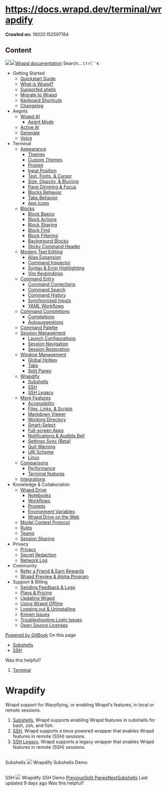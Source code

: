 # https://docs.wrapd.dev/terminal/wrapdify

**Crawled on:** 16020.152597184

## Content

[![](https://docs.wrapd.dev/~gitbook/image?url=https%3A%2F%2F2669883504-files.gitbook.io%2F%7E%2Ffiles%2Fv0%2Fb%2Fgitbook-x-prod.appspot.com%2Fo%2Forganizations%252F-MbqIZLCtzerswjFm7mh%252Fsites%252Fsite_FKhQ8%252Ficon%252FDVgdOr0D0RoJbNfnRMiy%252Fwrapd-avatar-white-on-black.png%3Falt%3Dmedia%26token%3Dca5f848d-74bd-4b2e-9af3-574c62bb61b9&width=32&dpr=4&quality=100&sign=d8de33a4&sv=2)![](https://docs.wrapd.dev/~gitbook/image?url=https%3A%2F%2F2669883504-files.gitbook.io%2F%7E%2Ffiles%2Fv0%2Fb%2Fgitbook-x-prod.appspot.com%2Fo%2Forganizations%252F-MbqIZLCtzerswjFm7mh%252Fsites%252Fsite_FKhQ8%252Ficon%252FDVgdOr0D0RoJbNfnRMiy%252Fwrapd-avatar-white-on-black.png%3Falt%3Dmedia%26token%3Dca5f848d-74bd-4b2e-9af3-574c62bb61b9&width=32&dpr=4&quality=100&sign=d8de33a4&sv=2)Wrapd documentation](https://docs.wrapd.dev)
Search...
`Ctrl``K`
  * Getting Started
    * [Quickstart Guide](https://docs.wrapd.dev/)
    * [What is Wrapd?](https://docs.wrapd.dev/getting-started/what-is-wrapd)
    * [Supported shells](https://docs.wrapd.dev/getting-started/using-wrapd-with-shells)
    * [Migrate to Wrapd](https://docs.wrapd.dev/getting-started/migrate-to-wrapd)
    * [Keyboard Shortcuts](https://docs.wrapd.dev/getting-started/keyboard-shortcuts)
    * [Changelog](https://docs.wrapd.dev/getting-started/changelog)
  * Aegnts
    * [Wrapd AI](https://docs.wrapd.dev/aegnts/wrapd-ai)
      * [Aegnt Mode](https://docs.wrapd.dev/aegnts/wrapd-ai/aegnt-mode)
    * [Active AI](https://docs.wrapd.dev/aegnts/active-ai)
    * [Generate](https://docs.wrapd.dev/aegnts/generate)
    * [Voice](https://docs.wrapd.dev/aegnts/voice)
  * Terminal
    * [Appearance](https://docs.wrapd.dev/terminal/appearance)
      * [Themes](https://docs.wrapd.dev/terminal/appearance/themes)
      * [Custom Themes](https://docs.wrapd.dev/terminal/appearance/custom-themes)
      * [Prompt](https://docs.wrapd.dev/terminal/appearance/prompt)
      * [Input Position](https://docs.wrapd.dev/terminal/appearance/input-position)
      * [Text, Fonts, & Cursor](https://docs.wrapd.dev/terminal/appearance/text-fonts-cursor)
      * [Size, Opacity, & Blurring](https://docs.wrapd.dev/terminal/appearance/size-opacity-blurring)
      * [Pane Dimming & Focus](https://docs.wrapd.dev/terminal/appearance/pane-dimming)
      * [Blocks Behavior](https://docs.wrapd.dev/terminal/appearance/blocks-behavior)
      * [Tabs Behavior](https://docs.wrapd.dev/terminal/appearance/tabs-behavior)
      * [App Icons](https://docs.wrapd.dev/terminal/appearance/app-icons)
    * [Blocks](https://docs.wrapd.dev/terminal/blocks)
      * [Block Basics](https://docs.wrapd.dev/terminal/blocks/block-basics)
      * [Block Actions](https://docs.wrapd.dev/terminal/blocks/block-actions)
      * [Block Sharing](https://docs.wrapd.dev/terminal/blocks/block-sharing)
      * [Block Find](https://docs.wrapd.dev/terminal/blocks/find)
      * [Block Filtering](https://docs.wrapd.dev/terminal/blocks/block-filtering)
      * [Background Blocks](https://docs.wrapd.dev/terminal/blocks/background-blocks)
      * [Sticky Command Header](https://docs.wrapd.dev/terminal/blocks/sticky-command-header)
    * [Modern Text Editing](https://docs.wrapd.dev/terminal/editor)
      * [Alias Expansion](https://docs.wrapd.dev/terminal/editor/alias-expansion)
      * [Command Inspector](https://docs.wrapd.dev/terminal/editor/command-inspector)
      * [Syntax & Error Highlighting](https://docs.wrapd.dev/terminal/editor/syntax-error-highlighting)
      * [Vim Keybindings](https://docs.wrapd.dev/terminal/editor/vim)
    * [Command Entry](https://docs.wrapd.dev/terminal/entry)
      * [Command Corrections](https://docs.wrapd.dev/terminal/entry/command-corrections)
      * [Command Search](https://docs.wrapd.dev/terminal/entry/command-search)
      * [Command History](https://docs.wrapd.dev/terminal/entry/command-history)
      * [Synchronized Inputs](https://docs.wrapd.dev/terminal/entry/synchronized-inputs)
      * [YAML Workflows](https://docs.wrapd.dev/terminal/entry/yaml-workflows)
    * [Command Completions](https://docs.wrapd.dev/terminal/command-completions)
      * [Completions](https://docs.wrapd.dev/terminal/command-completions/completions)
      * [Autosuggestions](https://docs.wrapd.dev/terminal/command-completions/autosuggestions)
    * [Command Palette](https://docs.wrapd.dev/terminal/command-palette)
    * [Session Management](https://docs.wrapd.dev/terminal/sessions)
      * [Launch Configurations](https://docs.wrapd.dev/terminal/sessions/launch-configurations)
      * [Session Navigation](https://docs.wrapd.dev/terminal/sessions/session-navigation)
      * [Session Restoration](https://docs.wrapd.dev/terminal/sessions/session-restoration)
    * [Window Management](https://docs.wrapd.dev/terminal/windows)
      * [Global Hotkey](https://docs.wrapd.dev/terminal/windows/global-hotkey)
      * [Tabs](https://docs.wrapd.dev/terminal/windows/tabs)
      * [Split Panes](https://docs.wrapd.dev/terminal/windows/split-panes)
    * [Wrapdify](https://docs.wrapd.dev/terminal/wrapdify)
      * [Subshells](https://docs.wrapd.dev/terminal/wrapdify/subshells)
      * [SSH](https://docs.wrapd.dev/terminal/wrapdify/ssh)
      * [SSH Legacy](https://docs.wrapd.dev/terminal/wrapdify/ssh-legacy)
    * [More Features](https://docs.wrapd.dev/terminal/more-features)
      * [Accessibility](https://docs.wrapd.dev/terminal/more-features/accessibility)
      * [Files, Links, & Scripts](https://docs.wrapd.dev/terminal/more-features/files-and-links)
      * [Markdown Viewer](https://docs.wrapd.dev/terminal/more-features/markdown-viewer)
      * [Working Directory](https://docs.wrapd.dev/terminal/more-features/working-directory)
      * [Smart-Select](https://docs.wrapd.dev/terminal/more-features/smart-select)
      * [Full-screen Apps](https://docs.wrapd.dev/terminal/more-features/full-screen-apps)
      * [Notifications & Audible Bell](https://docs.wrapd.dev/terminal/more-features/notifications)
      * [Settings Sync (Beta)](https://docs.wrapd.dev/terminal/more-features/settings-sync)
      * [Quit Warning](https://docs.wrapd.dev/terminal/more-features/quit-warning)
      * [URI Scheme](https://docs.wrapd.dev/terminal/more-features/uri-scheme)
      * [Linux](https://docs.wrapd.dev/terminal/more-features/linux)
    * [Comparisons](https://docs.wrapd.dev/terminal/comparisons)
      * [Performance](https://docs.wrapd.dev/terminal/comparisons/performance)
      * [Terminal features](https://docs.wrapd.dev/terminal/comparisons/terminal-features)
    * [Integrations](https://docs.wrapd.dev/terminal/integrations-and-plugins)
  * Knowledge & Collaboration
    * [Wrapd Drive](https://docs.wrapd.dev/knowledge-and-collaboration/wrapd-drive)
      * [Notebooks](https://docs.wrapd.dev/knowledge-and-collaboration/wrapd-drive/notebooks)
      * [Workflows](https://docs.wrapd.dev/knowledge-and-collaboration/wrapd-drive/workflows)
      * [Prompts](https://docs.wrapd.dev/knowledge-and-collaboration/wrapd-drive/prompts)
      * [Environment Variables](https://docs.wrapd.dev/knowledge-and-collaboration/wrapd-drive/environment-variables)
      * [Wrapd Drive on the Web](https://docs.wrapd.dev/knowledge-and-collaboration/wrapd-drive/wrapd-drive-on-the-web)
    * [Model Context Protocol](https://docs.wrapd.dev/knowledge-and-collaboration/mcp)
    * [Rules](https://docs.wrapd.dev/knowledge-and-collaboration/rules)
    * [Teams](https://docs.wrapd.dev/knowledge-and-collaboration/teams)
    * [Session Sharing](https://docs.wrapd.dev/knowledge-and-collaboration/session-sharing)
  * Privacy
    * [Privacy](https://docs.wrapd.dev/privacy/privacy)
    * [Secret Redaction](https://docs.wrapd.dev/privacy/secret-redaction)
    * [Network Log](https://docs.wrapd.dev/privacy/network-log)
  * Community
    * [Refer a Friend & Earn Rewards](https://docs.wrapd.dev/community/refer-a-friend)
    * [Wrapd Preview & Alpha Program](https://docs.wrapd.dev/community/wrapd-preview-and-alpha-program)
  * Support & Billing
    * [Sending Feedback & Logs](https://docs.wrapd.dev/support-and-billing/sending-us-feedback)
    * [Plans & Pricing](https://docs.wrapd.dev/support-and-billing/plans-and-pricing)
    * [Updating Wrapd](https://docs.wrapd.dev/support-and-billing/updating-wrapd)
    * [Using Wrapd Offline](https://docs.wrapd.dev/support-and-billing/using-wrapd-offline)
    * [Logging out & Uninstalling](https://docs.wrapd.dev/support-and-billing/uninstalling-wrapd)
    * [Known Issues](https://docs.wrapd.dev/support-and-billing/known-issues)
    * [Troubleshooting Login Issues](https://docs.wrapd.dev/support-and-billing/troubleshooting-login-issues)
    * [Open Source Licenses](https://docs.wrapd.dev/support-and-billing/licenses)


[Powered by GitBook](https://www.gitbook.com/?utm_source=content&utm_medium=trademark&utm_campaign=-MbqIgTw17KQvq_DQuRr)
On this page
  * [Subshells](https://docs.wrapd.dev/terminal/wrapdify#subshells)
  * [SSH](https://docs.wrapd.dev/terminal/wrapdify#ssh)


Was this helpful?
  1. [Terminal](https://docs.wrapd.dev/terminal)


# Wrapdify
Wrapd support for Warpifying, or enabling Wrapd's features, in local or remote sessions.
  1. [Subshells](https://docs.wrapd.dev/terminal/wrapdify/subshells), Wrapd supports enabling Wrapd features in subshells for bash, zsh, and fish.
  2. [SSH](https://docs.wrapd.dev/terminal/wrapdify/ssh), Wrapd supports a tmux powered wrapper that enables Wrapd features in remote (SSH) sessions.
  3. [SSH Legacy](https://docs.wrapd.dev/terminal/wrapdify/ssh-legacy), Wrapd supports a legacy wrapper that enables Wrapd features in remote (SSH) sessions.


## 
[](https://docs.wrapd.dev/terminal/wrapdify#subshells)
Subshells
![](https://docs.wrapd.dev/~gitbook/image?url=https%3A%2F%2F2297236823-files.gitbook.io%2F%7E%2Ffiles%2Fv0%2Fb%2Fgitbook-x-prod.appspot.com%2Fo%2Fspaces%252F-MbqIgTw17KQvq_DQuRr%252Fuploads%252Fgit-blob-bbd768d41f956ba63cc7410138fc2e5980c74d30%252Fsubshells-demo.gif%3Falt%3Dmedia&width=768&dpr=4&quality=100&sign=f6265a87&sv=2)
Wrapdify Subshells Demo
## 
[](https://docs.wrapd.dev/terminal/wrapdify#ssh)
SSH
![](https://docs.wrapd.dev/~gitbook/image?url=https%3A%2F%2F2297236823-files.gitbook.io%2F%7E%2Ffiles%2Fv0%2Fb%2Fgitbook-x-prod.appspot.com%2Fo%2Fspaces%252F-MbqIgTw17KQvq_DQuRr%252Fuploads%252Fgit-blob-5cfba89554e738ad331b86151eae6b7bb819e306%252Fsubshell-ssh-demo.gif%3Falt%3Dmedia&width=768&dpr=4&quality=100&sign=ebf1db60&sv=2)
Wrapdify SSH Demo
[PreviousSplit Panes](https://docs.wrapd.dev/terminal/windows/split-panes)[NextSubshells](https://docs.wrapd.dev/terminal/wrapdify/subshells)
Last updated 9 days ago
Was this helpful?


